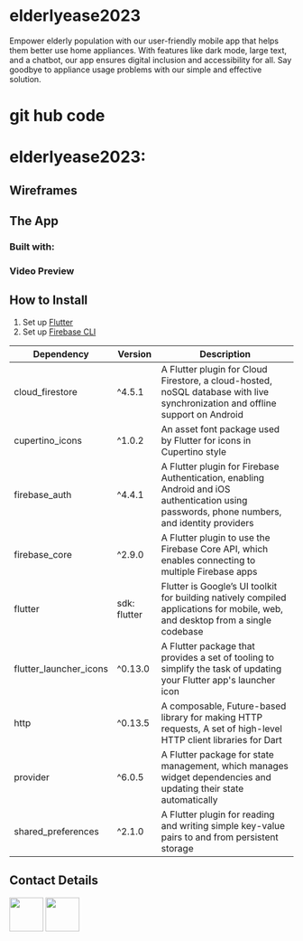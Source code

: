 # elderlyease2023
Empower elderly population with our user-friendly mobile app that helps them better use home appliances. With features like dark mode, large text, and a chatbot, our app ensures digital inclusion and accessibility for all. Say goodbye to appliance usage problems with our simple and effective solution.


# git hub code

# elderlyease2023:



## Wireframes



## The App

### Built with:

### Video Preview


## How to Install

1. Set up [Flutter](https://docs.flutter.dev/get-started/install?gclid=CjwKCAjwrpOiBhBVEiwA_473dEAxiLj1v1zfJi601lvxA4a9l5qxszzMT83qlJK_O_HbWxxZ_m51IxoC8rMQAvD_BwE&gclsrc=aw.ds)
2. Set up [Firebase CLI](https://firebase.google.com/docs/flutter/setup?platform=ios)


| Dependency | Version | Description |
| --- | --- | --- |
| cloud_firestore | ^4.5.1 |A Flutter plugin for Cloud Firestore, a cloud-hosted, noSQL database with live synchronization and offline support on Android|
| cupertino_icons | ^1.0.2 | An asset font package used by Flutter for icons in Cupertino style |
| firebase_auth | ^4.4.1 | A Flutter plugin for Firebase Authentication, enabling Android and iOS authentication using passwords, phone numbers, and identity providers |
| firebase_core | ^2.9.0 | A Flutter plugin to use the Firebase Core API, which enables connecting to multiple Firebase apps|
| flutter | sdk: flutter | Flutter is Google’s UI toolkit for building natively compiled applications for mobile, web, and desktop from a single codebase|
| flutter_launcher_icons | ^0.13.0 | A Flutter package that provides a set of tooling to simplify the task of updating your Flutter app's launcher icon |
| http | ^0.13.5 | A composable, Future-based library for making HTTP requests, A set of high-level HTTP client libraries for Dart |
| provider | ^6.0.5 | A Flutter package for state management, which manages widget dependencies and updating their state automatically |
| shared_preferences | ^2.1.0 | A Flutter plugin for reading and writing simple key-value pairs to and from persistent storage|

## Contact Details

<a href="[https://twitter.com/hey_haiden](https://twitter.com/hey_haiden)"><img src="[https://user-images.githubusercontent.com/35039342/55471524-8e24cb00-5627-11e9-9389-58f3d4419153.png](https://user-images.githubusercontent.com/35039342/55471524-8e24cb00-5627-11e9-9389-58f3d4419153.png)" width="60"></a>
<a href="[https://www.linkedin.com/in/haidenmcgill/](https://www.linkedin.com/in/haidenmcgill/)"><img src="[https://user-images.githubusercontent.com/35039342/55471530-94b34280-5627-11e9-8c0e-6fe86a8406d6.png](https://user-images.githubusercontent.com/35039342/55471530-94b34280-5627-11e9-8c0e-6fe86a8406d6.png)" width="60"></a>
